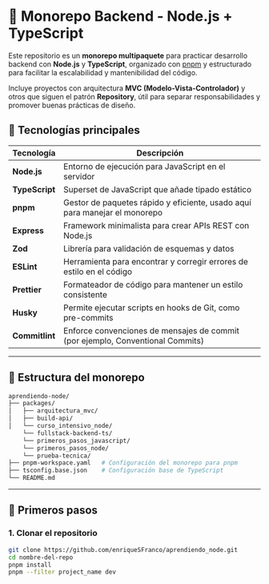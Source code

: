 # 🧱 Monorepo Backend - Node.js + TypeScript

Este repositorio es un **monorepo multipaquete** para practicar desarrollo backend con **Node.js** y **TypeScript**, organizado con [pnpm](https://pnpm.io/) y estructurado para facilitar la escalabilidad y mantenibilidad del código.

Incluye proyectos con arquitectura **MVC (Modelo-Vista-Controlador)** y otros que siguen el patrón **Repository**, útil para separar responsabilidades y promover buenas prácticas de diseño.


## 🧰 Tecnologías principales

| Tecnología     | Descripción                                                                 |
|----------------|------------------------------------------------------------------------------|
| **Node.js**    | Entorno de ejecución para JavaScript en el servidor                         |
| **TypeScript** | Superset de JavaScript que añade tipado estático                            |
| **pnpm**       | Gestor de paquetes rápido y eficiente, usado aquí para manejar el monorepo  |
| **Express**    | Framework minimalista para crear APIs REST con Node.js                      |
| **Zod**        | Librería para validación de esquemas y datos                                |
| **ESLint**     | Herramienta para encontrar y corregir errores de estilo en el código        |
| **Prettier**   | Formateador de código para mantener un estilo consistente                   |
| **Husky**      | Permite ejecutar scripts en hooks de Git, como pre-commits                  |
| **Commitlint** | Enforce convenciones de mensajes de commit (por ejemplo, Conventional Commits) |

---

## 📁 Estructura del monorepo
```bash
aprendiendo-node/
├── packages/
│   ├── arquitectura_mvc/
│   ├── build-api/
│   └── curso_intensivo_node/
    └── fullstack-backend-ts/
    └── primeros_pasos_javascript/
    └── primeros_pasos_node/
    └── prueba-tecnica/
├── pnpm-workspace.yaml   # Configuración del monorepo para pnpm
├── tsconfig.base.json    # Configuración base de TypeScript
└── README.md
```
---

## 🚀 Primeros pasos

### 1. Clonar el repositorio

```bash
git clone https://github.com/enriqueSFranco/aprendiendo_node.git
cd nombre-del-repo
pnpm install
pnpm --filter project_name dev

```
